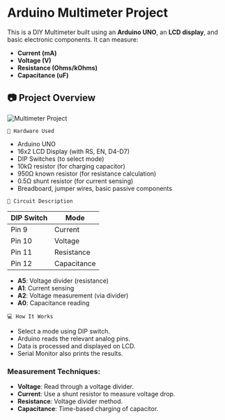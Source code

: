 # Arduino Multimeter Project

This is a DIY Multimeter built using an **Arduino UNO**, an **LCD display**, and basic electronic components. It can measure:

- **Current (mA)**
- **Voltage (V)**
- **Resistance (Ohms/kOhms)**
- **Capacitance (uF)**

## 📷 Project Overview

![Multimeter Project](multimeter.jpg)

`🔧 Hardware Used`

- Arduino UNO
- 16x2 LCD Display (with RS, EN, D4-D7)
- DIP Switches (to select mode)
- 10kΩ resistor (for charging capacitor)
- 950Ω known resistor (for resistance calculation)
- 0.5Ω shunt resistor (for current sensing)
- Breadboard, jumper wires, basic passive components

`📐 Circuit Description`

| DIP Switch | Mode |
|------------|------|
| Pin 9      | Current |
| Pin 10     | Voltage |
| Pin 11     | Resistance |
| Pin 12     | Capacitance |

- **A5**: Voltage divider (resistance)
- **A1**: Current sensing
- **A2**: Voltage measurement (via divider)
- **A0**: Capacitance reading

`💻 How It Works`

- Select a mode using DIP switch.
- Arduino reads the relevant analog pins.
- Data is processed and displayed on LCD.
- Serial Monitor also prints the results.

### Measurement Techniques:
- **Voltage**: Read through a voltage divider.
- **Current**: Use a shunt resistor to measure voltage drop.
- **Resistance**: Voltage divider method.
- **Capacitance**: Time-based charging of capacitor.

